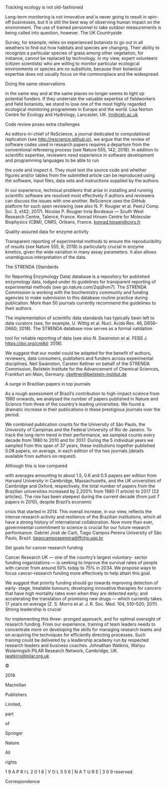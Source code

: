 Tracking ecology is 
not old-fashioned

Long-term monitoring is not 
innovative and is never going 
to result in spin-off businesses, 
but it is still the best way of 
observing human impact on the 
environment. The use of trained 
personnel to take outdoor 
measurements is being called 
into question, however.
The UK Countryside 

Survey, for example, relies on 
experienced botanists to go out 
in all weathers to find out how 
habitats and species are changing. 
Their ability to recognize a 
particular species of grass among 
other vegetation, for instance, 
cannot be replaced by technology. 
In my view, expert volunteers 
(citizen scientists) who are willing 
to monitor particular ecological 
environments or species are no 
substitute, because their botanical 
expertise does not usually focus 
on the commonplace and the 
widespread. 

Doing the same observations 

in the same way and at the 
same places no longer seems 
to light up potential funders. 
If they underrate the valuable 
expertise of fieldworkers and 
field botanists, we stand to 
lose one of the most highly 
regarded ecological monitoring 
programmes in Europe and 
the world.
Lisa Norton Centre for Ecology 
and Hydrology, Lancaster, UK.
lrn@ceh.ac.uk

Code review poses 
extra challenges

As editors-in-chief of ReScience, 
a journal dedicated to 
computational replication (see 
http://rescience.github.io), we 
argue that the review of software 
codes used in research papers 
requires a departure from the 
conventional refereeing process 
(see Nature 555, 142; 2018).
In addition to scientific 
expertise, reviewers need 
experience in software 
development and programming 
languages to be able to run 

the code and inspect it. They 
must test the source code and 
whether figures and/or tables 
from the submitted article 
can be reproduced using the 
software, input files, data sets 
and instructions supplied by the 
authors.

In our experience, technical 
problems that arise in installing 
and running scientific software 
are resolved most effectively if 
authors and reviewers can discuss 
the issues with one another. 
ReScience uses the GitHub 
platform for such open reviewing 
(see also N. P. Rougier et al. PeerJ 
Comp. Sci. 3, e142; 2017).
Nicolas P. Rougier Inria 
Bordeaux — South West Research 
Centre, Talence, France.
Konrad Hinsen Centre for 
Molecular Biophysics (CBM), 
CNRS, Orléans, France. 
konrad.hinsen@cnrs.fr

Quality-assured data 
for enzyme activity

Transparent reporting of 
experimental methods to ensure 
the reproducibility of results 
(see Nature 555, 6; 2018) is 
particularly crucial in enzyme 
kinetics, given the wide variation 
in many assay parameters. 
It also allows unambiguous 
interpretation of the data. 

The STRENDA (Standards 

for Reporting Enzymology 
Data) database is a repository 
for published enzymology data, 
lodged under its guidelines 
for transparent reporting 
of experimental methods 
(see go.nature.com/2qq9vm7). 
The STRENDA Commission is 
working with the biochemistry 
community and funding 
agencies to make submission to 
this database routine practice 
during publication. More than 
50 journals currently recommend 
the guidelines to their authors. 

The implementation of 
scientific data standards has 
typically been left to data curators 
(see, for example, U. Wittig et al. 
Nucl. Acids Res. 46, D656–D660; 
2018). The STRENDA database 
now serves as a formal validation 

tool for reliable reporting of 
data (see also N. Swainston et al. 
FEBS J. https://doi.org/cm8d; 
2018). 

We suggest that our model 
could be adapted for the benefit 
of authors, reviewers, data 
consumers, publishers and 
funders across experimental 
disciplines.
Neil Swainston, Carsten Kettner 
on behalf of the STRENDA 
Commission, Beilstein Institute 
for the Advancement of Chemical 
Sciences, Frankfurt am Main, 
Germany.
ckettner@beilstein-institut.de

A surge in Brazilian 
papers in top journals

As a rough assessment of Brazil’s 
contribution to high-impact 
science from 1980 onwards, we 
analysed the number of papers 
published in Nature and Science 
from three of the country’s 
leading universities. We found 
a dramatic increase in their 
publications in these prestigious 
journals over the period.

We combined publication 
counts for the University of São 
Paulo, the University of Campinas 
and the Federal University of Rio 
de Janeiro. To track the long-term 
trend in their performance, we 
sampled counts every decade 
from 1980 to 2010 and for 2017. 
During the 5 individual years 
we sampled from this span 
of 37 years, these institutions 
together published 0.08 papers, 
on average, in each edition of the 
two journals (details available 
from authors on request). 

Although this is low compared 

with averages amounting to 
about 1.5, 0.6 and 0.5 papers 
per edition from Harvard 
University in Cambridge, 
Massachusetts, and the UK 
universities of Cambridge and 
Oxford, respectively, the total 
number of papers from the 
Brazilian universities increased 
by 2,200% from 1980 (1 article) 
to 2017 (23 articles). The rise has 
been steepest during the current 
decade (from just 7 papers in 
2010), despite Brazil’s economic 

crisis that started in 2014. 
This overall increase, in 
our view, reflects the intense 
research activity and resilience 
of the Brazilian institutions, 
which all have a strong history of 
international collaboration. Now 
more than ever, governmental 
commitment to science is 
crucial for our future research 
performance.
Gabriel José de Carli, Tiago 
Campos Pereira University of 
São Paulo, Brazil.
tiagocampospereira@ffclrp.usp.br

Set goals for cancer 
research funding

Cancer Research UK — one of 
the country’s largest voluntary-
sector funding organizations 
— is seeking to improve the 
survival rates of people with 
cancer from around 50% today 
to 75% in 2034. We propose 
ways to focus cancer-research 
funding more effectively to help 
attain this goal.

We suggest that priority 
funding should go towards 
improving detection of early-
stage, treatable tumours; 
developing innovative therapies 
for cancers that have high 
mortality rates even when 
they are detected early; and 
accelerating the translation of 
promising new drugs — which 
currently takes 17 years on 
average (Z. S. Morris et al. J. R. 
Soc. Med. 104, 510–520; 2011).
Strong leadership is crucial 

for implementing this three-
pronged approach, and for 
optimal oversight of research 
funding. From our experience, 
training of team leaders 
needs to concentrate more 
on developing the skills for 
managing research teams and 
on acquiring the techniques for 
efficiently directing processes. 
Such training could be delivered 
by a leadership academy run by 
respected research leaders and 
business coaches.
Johnathan Watkins, Wahyu 
Wulaningsih PILAR Research 
Network, Cambridge, UK.
jwatkins@pilar.org.uk

©

2018

Macmillan

Publishers

Limited,

part

of

Springer

Nature.

All

rights

1 9 A P R I L 2 0 1 8 | V O L 5 5 6 | N A T U R E | 3 0 9
reserved.

Correspondence 
 
 
 
 
 
 
 
 
 
 
